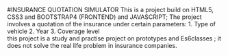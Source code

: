 #INSURANCE QUOTATION SIMULATOR
This is a project build on HTML5, CSS3 and BOOTSTRAP4 (FRONTEND) and JAVASCRIPT;
The project involves a quotation of the insurance under certain parameters:
    1. Type of vehicle
    2. Year
    3. Coverage level    
this project is a study and practise project on prototypes and Es6classes ; it does not solve the real life problem in insurance
companies.
